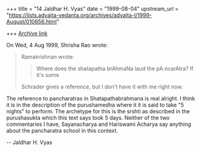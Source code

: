 +++
title = "14 Jaldhar H. Vyas"
date = "1999-08-04"
upstream_url = "https://lists.advaita-vedanta.org/archives/advaita-l/1999-August/010656.html"

+++
[Archive link](https://lists.advaita-vedanta.org/archives/advaita-l/1999-August/010656.html)

On Wed, 4 Aug 1999, Shrisha Rao wrote:

> Ramakrishnan wrote:
>
> > Where does the shatapatha brAhmaNa laud the pA.ncarAtra? If it's some
>
> Schrader gives a reference, but I don't have it with me right now.
>

The reference to pancharatras in Shatapathabrahmana is real alright.  I
think it is in the description of the purushamedha where  it it is said to
take "5 nights" to perform.  The archetype for this is the srshti as
described in the purushasukta which this text says took 5 days.  Neither
of the two commentaries I have, Sayanacharya and Hariswami Acharya say
anything about the pancharatra school in this context.

--
Jaldhar H. Vyas <jaldhar at braincells.com>

